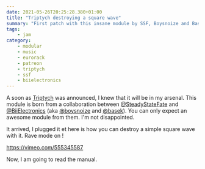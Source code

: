 ```yaml
---
date: 2021-05-26T20:25:28.380+01:00
title: "Triptych destroying a square wave"
summary: "First patch with this insane module by SSF, Boysnoize and Basek"
tags:
    - jam
category:
    - modular
    - music
    - eurorack
    - patreon
    - triptych
    - ssf
    - biielectronics
---
```

A soon as [Triptych](http://www.steadystatefate.com/triptych) was announced, I knew that it will be in my arsenal. 
This module is born from a collaboration between [@SteadyStateFate](https://twitter.com/SteadyStateFate) and [@BiiElectronics](https://twitter.com/BiiElectronics) (aka [@boysnoize](https://twitter.com/boysnoize) and [@basek](https://twitter.com/baseck)). You can only expect an awesome module from them. I'm not disappointed.

It arrived, I plugged it et here is how you can destroy a simple square wave with it. Rave mode on !

https://vimeo.com/555345587

Now, I am going to read the manual.

